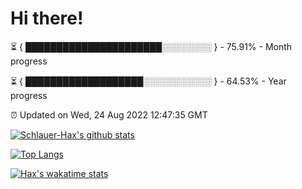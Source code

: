 # Hi there!

⏳ { ██████████████████████░░░░░░░░ } - 75.91% - Month progress

⏳ { ███████████████████░░░░░░░░░░░ } - 64.53% - Year progress

⏰ Updated on Wed, 24 Aug 2022 12:47:35 GMT


[![Schlauer-Hax's github stats](https://github-readme-stats.vercel.app/api?username=Schlauer-Hax&show_icons=true&theme=dark&count_private=true)](https://github.com/Schlauer-Hax)


[![Top Langs](https://github-readme-stats.vercel.app/api/top-langs/?username=Schlauer-Hax&layout=compact&theme=dark)](https://github.com/Schlauer-Hax?tab=repositories)


[![Hax's wakatime stats](https://github-readme-stats.vercel.app/api/wakatime?username=Hax&theme=dark)](https://wakatime.com/@Hax)

